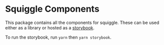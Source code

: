 # Squiggle Components

This package contains all the components for squiggle. These can be used either
as a library or hosted as a [storybook](https://storybook.js.org/).

To run the storybook, run `yarn` then `yarn storybook`.
